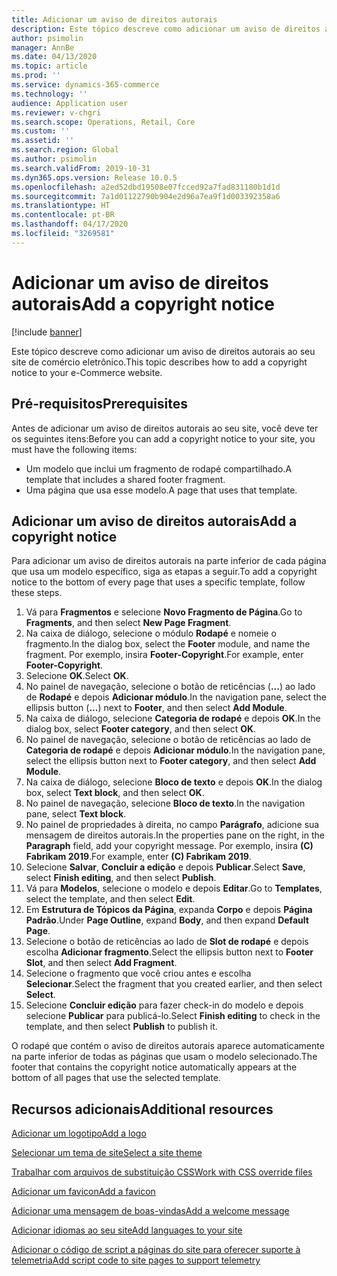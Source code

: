 ```yaml
---
title: Adicionar um aviso de direitos autorais
description: Este tópico descreve como adicionar um aviso de direitos autorais ao seu site de comércio eletrônico.
author: psimolin
manager: AnnBe
ms.date: 04/13/2020
ms.topic: article
ms.prod: ''
ms.service: dynamics-365-commerce
ms.technology: ''
audience: Application user
ms.reviewer: v-chgri
ms.search.scope: Operations, Retail, Core
ms.custom: ''
ms.assetid: ''
ms.search.region: Global
ms.author: psimolin
ms.search.validFrom: 2019-10-31
ms.dyn365.ops.version: Release 10.0.5
ms.openlocfilehash: a2ed52dbd19508e07fcced92a7fad831180b1d1d
ms.sourcegitcommit: 7a1d01122790b904e2d96a7ea9f1d003392358a6
ms.translationtype: HT
ms.contentlocale: pt-BR
ms.lasthandoff: 04/17/2020
ms.locfileid: "3269581"
---
```

# <a name="add-a-copyright-notice"></a><span data-ttu-id="2219e-103">Adicionar um aviso de direitos autorais</span><span class="sxs-lookup"><span data-stu-id="2219e-103">Add a copyright notice</span></span>

[!include [banner](includes/banner.md)]

<span data-ttu-id="2219e-104">Este tópico descreve como adicionar um aviso de direitos autorais ao seu site de comércio eletrônico.</span><span class="sxs-lookup"><span data-stu-id="2219e-104">This topic describes how to add a copyright notice to your e-Commerce website.</span></span>

## <a name="prerequisites"></a><span data-ttu-id="2219e-105">Pré-requisitos</span><span class="sxs-lookup"><span data-stu-id="2219e-105">Prerequisites</span></span>

<span data-ttu-id="2219e-106">Antes de adicionar um aviso de direitos autorais ao seu site, você deve ter os seguintes itens:</span><span class="sxs-lookup"><span data-stu-id="2219e-106">Before you can add a copyright notice to your site, you must have the following items:</span></span>

- <span data-ttu-id="2219e-107">Um modelo que inclui um fragmento de rodapé compartilhado.</span><span class="sxs-lookup"><span data-stu-id="2219e-107">A template that includes a shared footer fragment.</span></span>
- <span data-ttu-id="2219e-108">Uma página que usa esse modelo.</span><span class="sxs-lookup"><span data-stu-id="2219e-108">A page that uses that template.</span></span>

## <a name="add-a-copyright-notice"></a><span data-ttu-id="2219e-109">Adicionar um aviso de direitos autorais</span><span class="sxs-lookup"><span data-stu-id="2219e-109">Add a copyright notice</span></span>

<span data-ttu-id="2219e-110">Para adicionar um aviso de direitos autorais na parte inferior de cada página que usa um modelo específico, siga as etapas a seguir.</span><span class="sxs-lookup"><span data-stu-id="2219e-110">To add a copyright notice to the bottom of every page that uses a specific template, follow these steps.</span></span>

1. <span data-ttu-id="2219e-111">Vá para **Fragmentos** e selecione **Novo Fragmento de Página**.</span><span class="sxs-lookup"><span data-stu-id="2219e-111">Go to **Fragments**, and then select **New Page Fragment**.</span></span>
1. <span data-ttu-id="2219e-112">Na caixa de diálogo, selecione o módulo **Rodapé** e nomeie o fragmento.</span><span class="sxs-lookup"><span data-stu-id="2219e-112">In the dialog box, select the **Footer** module, and name the fragment.</span></span> <span data-ttu-id="2219e-113">Por exemplo, insira **Footer-Copyright**.</span><span class="sxs-lookup"><span data-stu-id="2219e-113">For example, enter **Footer-Copyright**.</span></span>
1. <span data-ttu-id="2219e-114">Selecione **OK**.</span><span class="sxs-lookup"><span data-stu-id="2219e-114">Select **OK**.</span></span>
1. <span data-ttu-id="2219e-115">No painel de navegação, selecione o botão de reticências (**...**) ao lado de **Rodapé** e depois **Adicionar módulo**.</span><span class="sxs-lookup"><span data-stu-id="2219e-115">In the navigation pane, select the ellipsis button (**...**) next to **Footer**, and then select **Add Module**.</span></span>
1. <span data-ttu-id="2219e-116">Na caixa de diálogo, selecione **Categoria de rodapé** e depois **OK**.</span><span class="sxs-lookup"><span data-stu-id="2219e-116">In the dialog box, select **Footer category**, and then select **OK**.</span></span>
1. <span data-ttu-id="2219e-117">No painel de navegação, selecione o botão de reticências ao lado de **Categoria de rodapé** e depois **Adicionar módulo**.</span><span class="sxs-lookup"><span data-stu-id="2219e-117">In the navigation pane, select the ellipsis button next to **Footer category**, and then select **Add Module**.</span></span>
1. <span data-ttu-id="2219e-118">Na caixa de diálogo, selecione **Bloco de texto** e depois **OK**.</span><span class="sxs-lookup"><span data-stu-id="2219e-118">In the dialog box, select **Text block**, and then select **OK**.</span></span>
1. <span data-ttu-id="2219e-119">No painel de navegação, selecione **Bloco de texto**.</span><span class="sxs-lookup"><span data-stu-id="2219e-119">In the navigation pane, select **Text block**.</span></span>
1. <span data-ttu-id="2219e-120">No painel de propriedades à direita, no campo **Parágrafo**, adicione sua mensagem de direitos autorais.</span><span class="sxs-lookup"><span data-stu-id="2219e-120">In the properties pane on the right, in the **Paragraph** field, add your copyright message.</span></span> <span data-ttu-id="2219e-121">Por exemplo, insira **(C) Fabrikam 2019**.</span><span class="sxs-lookup"><span data-stu-id="2219e-121">For example, enter **(C) Fabrikam 2019**.</span></span>
1. <span data-ttu-id="2219e-122">Selecione **Salvar**, **Concluir a edição** e depois **Publicar**.</span><span class="sxs-lookup"><span data-stu-id="2219e-122">Select **Save**, select **Finish editing**, and then select **Publish**.</span></span>
1. <span data-ttu-id="2219e-123">Vá para **Modelos**, selecione o modelo e depois **Editar**.</span><span class="sxs-lookup"><span data-stu-id="2219e-123">Go to **Templates**, select the template, and then select **Edit**.</span></span>
1. <span data-ttu-id="2219e-124">Em **Estrutura de Tópicos da Página**, expanda **Corpo** e depois **Página Padrão**.</span><span class="sxs-lookup"><span data-stu-id="2219e-124">Under **Page Outline**, expand **Body**, and then expand **Default Page**.</span></span>
1. <span data-ttu-id="2219e-125">Selecione o botão de reticências ao lado de **Slot de rodapé** e depois escolha **Adicionar fragmento**.</span><span class="sxs-lookup"><span data-stu-id="2219e-125">Select the ellipsis button next to **Footer Slot**, and then select **Add Fragment**.</span></span>
1. <span data-ttu-id="2219e-126">Selecione o fragmento que você criou antes e escolha **Selecionar**.</span><span class="sxs-lookup"><span data-stu-id="2219e-126">Select the fragment that you created earlier, and then select **Select**.</span></span>
1. <span data-ttu-id="2219e-127">Selecione **Concluir edição** para fazer check-in do modelo e depois selecione **Publicar** para publicá-lo.</span><span class="sxs-lookup"><span data-stu-id="2219e-127">Select **Finish editing** to check in the template, and then select **Publish** to publish it.</span></span>

<span data-ttu-id="2219e-128">O rodapé que contém o aviso de direitos autorais aparece automaticamente na parte inferior de todas as páginas que usam o modelo selecionado.</span><span class="sxs-lookup"><span data-stu-id="2219e-128">The footer that contains the copyright notice automatically appears at the bottom of all pages that use the selected template.</span></span>

## <a name="additional-resources"></a><span data-ttu-id="2219e-129">Recursos adicionais</span><span class="sxs-lookup"><span data-stu-id="2219e-129">Additional resources</span></span>

[<span data-ttu-id="2219e-130">Adicionar um logotipo</span><span class="sxs-lookup"><span data-stu-id="2219e-130">Add a logo</span></span>](add-logo.md)

[<span data-ttu-id="2219e-131">Selecionar um tema de site</span><span class="sxs-lookup"><span data-stu-id="2219e-131">Select a site theme</span></span>](select-site-theme.md)

[<span data-ttu-id="2219e-132">Trabalhar com arquivos de substituição CSS</span><span class="sxs-lookup"><span data-stu-id="2219e-132">Work with CSS override files</span></span>](css-override-files.md)

[<span data-ttu-id="2219e-133">Adicionar um favicon</span><span class="sxs-lookup"><span data-stu-id="2219e-133">Add a favicon</span></span>](add-favicon.md)

[<span data-ttu-id="2219e-134">Adicionar uma mensagem de boas-vindas</span><span class="sxs-lookup"><span data-stu-id="2219e-134">Add a welcome message</span></span>](add-welcome-message.md)

[<span data-ttu-id="2219e-135">Adicionar idiomas ao seu site</span><span class="sxs-lookup"><span data-stu-id="2219e-135">Add languages to your site</span></span>](add-languages-to-site.md)

[<span data-ttu-id="2219e-136">Adicionar o código de script a páginas do site para oferecer suporte à telemetria</span><span class="sxs-lookup"><span data-stu-id="2219e-136">Add script code to site pages to support telemetry</span></span>](add-telemetry.md)

